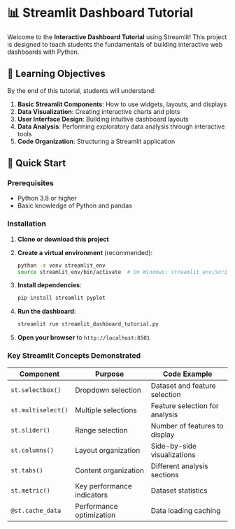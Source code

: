 # 📊 Streamlit Dashboard Tutorial

Welcome to the **Interactive Dashboard Tutorial** using Streamlit! This project is designed to teach students the fundamentals of building interactive web dashboards with Python.

## 🎯 Learning Objectives

By the end of this tutorial, students will understand:

1. **Basic Streamlit Components**: How to use widgets, layouts, and displays
2. **Data Visualization**: Creating interactive charts and plots
3. **User Interface Design**: Building intuitive dashboard layouts
4. **Data Analysis**: Performing exploratory data analysis through interactive tools
5. **Code Organization**: Structuring a Streamlit application

## 🚀 Quick Start

### Prerequisites
- Python 3.8 or higher
- Basic knowledge of Python and pandas

### Installation

1. **Clone or download this project**
2. **Create a virtual environment** (recommended):
   ```bash
   python -m venv streamlit_env
   source streamlit_env/bin/activate  # On Windows: streamlit_env\Scripts\activate
   ```

3. **Install dependencies**:
   ```bash
   pip install streamlit pyplot
   ```

4. **Run the dashboard**:
   ```bash
   streamlit run streamlit_dashboard_tutorial.py
   ```

5. **Open your browser** to `http://localhost:8501`


### Key Streamlit Concepts Demonstrated

| Component | Purpose | Code Example |
|-----------|---------|--------------|
| `st.selectbox()` | Dropdown selection | Dataset and feature selection |
| `st.multiselect()` | Multiple selections | Feature selection for analysis |
| `st.slider()` | Range selection | Number of features to display |
| `st.columns()` | Layout organization | Side-by-side visualizations |
| `st.tabs()` | Content organization | Different analysis sections |
| `st.metric()` | Key performance indicators | Dataset statistics |
| `@st.cache_data` | Performance optimization | Data loading caching |


